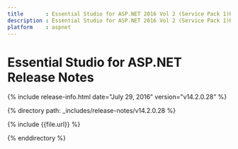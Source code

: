 ```yaml
---
title       : Essential Studio for ASP.NET 2016 Vol 2 (Service Pack 1)Release Notes
description : Essential Studio for ASP.NET 2016 Vol 2 (Service Pack 1)Release Notes
platform    : aspnet
---
```


# Essential Studio for ASP.NET Release Notes

{% include release-info.html date="July 29, 2016" version="v14.2.0.28" %} 

{% directory path: _includes/release-notes/v14.2.0.28 %}

{% include {{file.url}} %}

{% enddirectory %}